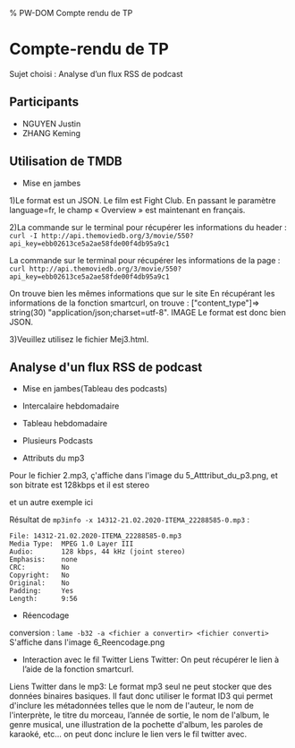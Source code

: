 % PW-DOM  Compte rendu de TP

# Compte-rendu de TP

Sujet choisi : Analyse d’un flux RSS de podcast

## Participants 

* NGUYEN Justin
* ZHANG Keming


## Utilisation de TMDB
* Mise en jambes

1)Le format est un JSON. Le film est Fight Club. En passant le paramètre language=fr, le champ
« Overview » est maintenant en français.

2)La commande sur le terminal pour récupérer les informations du header :
```curl -I http://api.themoviedb.org/3/movie/550?api_key=ebb02613ce5a2ae58fde00f4db95a9c1```

La commande sur le terminal pour récupérer les informations de la page :
```curl http://api.themoviedb.org/3/movie/550?api_key=ebb02613ce5a2ae58fde00f4db95a9c1```

On trouve bien les mêmes informations que sur le site
En récupérant les informations de la fonction smartcurl, on trouve : ["content_type"]=> string(30)
"application/json;charset=utf-8". IMAGE
Le format est donc bien JSON.

3)Veuillez utilisez le fichier Mej3.html.

## Analyse d'un flux RSS de podcast
* Mise en jambes(Tableau des podcasts)

* Intercalaire hebdomadaire

* Tableau hebdomadaire

* Plusieurs Podcasts

* Attributs du mp3

Pour le fichier 2.mp3, ç'affiche dans l'image du 5_Atttribut_du_p3.png, et son bitrate est 128kbps et il est stereo

et un autre exemple ici

Résultat de ```mp3info -x 14312-21.02.2020-ITEMA_22288585-0.mp3``` :

```14312-21.02.2020-ITEMA_22288585-0.mp3 does not have an ID3 1.x tag.
File: 14312-21.02.2020-ITEMA_22288585-0.mp3
Media Type:  MPEG 1.0 Layer III
Audio:       128 kbps, 44 kHz (joint stereo)
Emphasis:    none
CRC:         No
Copyright:   No
Original:    No
Padding:     Yes
Length:      9:56
```

* Réencodage

conversion : ```lame -b32 -a <fichier a convertir> <fichier converti>```
S'affiche dans l'image 6_Reencodage.png

* Interaction avec le fil Twitter
Liens Twitter:
On peut récupérer le lien à l’aide de la fonction smartcurl.

Liens Twitter dans le mp3: 
Le format mp3 seul ne peut stocker que des données binaires basiques. Il faut donc utiliser le format ID3 qui permet d'inclure les métadonnées telles que le nom de l'auteur, le nom de l'interprète, le titre du morceau, l’année de sortie, le nom de l'album, le genre musical, une illustration de la pochette d'album, les paroles de karaoké, etc... on peut donc inclure le lien vers le fil twitter avec.

  
